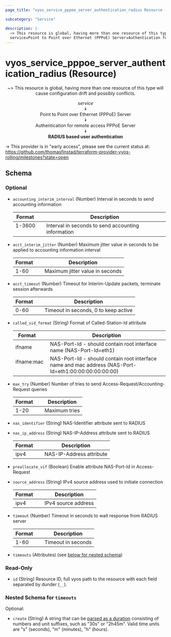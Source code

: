 ```yaml
---
page_title: "vyos_service_pppoe_server_authentication_radius Resource - vyos"

subcategory: "Service"

description: |- 
  ~> This resource is global, having more than one resource of this type will cause configuration drift and possibly conflicts.
  service⯯Point to Point over Ethernet (PPPoE) Server⯯Authentication for remote access PPPoE Server⯯RADIUS based user authentication
---
```


# vyos_service_pppoe_server_authentication_radius (Resource)
<center>

~> This resource is global, having more than one resource of this type will cause configuration drift and possibly conflicts.

*service*  
⯯  
Point to Point over Ethernet (PPPoE) Server  
⯯  
Authentication for remote access PPPoE Server  
⯯  
**RADIUS based user authentication**


</center>

-> This provider is in "early access", please see the current status at: https://github.com/thomasfinstad/terraform-provider-vyos-rolling/milestones?state=open

## Schema

### Optional

- `accounting_interim_interval` (Number) Interval in seconds to send accounting information

    |Format  &emsp;|Description                                         |
    |----------|------------------------------------------------------|
    |1-3600  &emsp;|Interval in seconds to send accounting information  |
- `acct_interim_jitter` (Number) Maximum jitter value in seconds to be applied to accounting information interval

    |Format  &emsp;|Description                      |
    |----------|-----------------------------------|
    |1-60    &emsp;|Maximum jitter value in seconds  |
- `acct_timeout` (Number) Timeout for Interim-Update packets, terminate session afterwards

    |Format  &emsp;|Description                           |
    |----------|----------------------------------------|
    |0-60    &emsp;|Timeout in seconds, 0 to keep active  |
- `called_sid_format` (String) Format of Called-Station-Id attribute

    |Format      &emsp;|Description                                                                                            |
    |--------------|---------------------------------------------------------------------------------------------------------|
    |ifname      &emsp;|NAS-Port-Id - should contain root interface name (NAS-Port-Id=eth1)                                    |
    |ifname:mac  &emsp;|NAS-Port-Id - should contain root interface name and mac address (NAS-Port-Id=eth1:00:00:00:00:00:00)  |
- `max_try` (Number) Number of tries to send Access-Request/Accounting-Request queries

    |Format  &emsp;|Description    |
    |----------|-----------------|
    |1-20    &emsp;|Maximum tries  |
- `nas_identifier` (String) NAS-Identifier attribute sent to RADIUS
- `nas_ip_address` (String) NAS-IP-Address attribute sent to RADIUS

    |Format  &emsp;|Description               |
    |----------|----------------------------|
    |ipv4    &emsp;|NAS-IP-Address attribute  |
- `preallocate_vif` (Boolean) Enable attribute NAS-Port-Id in Access-Request
- `source_address` (String) IPv4 source address used to initiate connection

    |Format  &emsp;|Description          |
    |----------|-----------------------|
    |ipv4    &emsp;|IPv4 source address  |
- `timeout` (Number) Timeout in seconds to wait response from RADIUS server

    |Format  &emsp;|Description         |
    |----------|----------------------|
    |1-60    &emsp;|Timeout in seconds  |
- `timeouts` (Attributes) (see [below for nested schema](#nestedatt--timeouts))

### Read-Only

- `id` (String) Resource ID, full vyos path to the resource with each field separated by dunder (`__`).

<a id="nestedatt--timeouts"></a>
### Nested Schema for `timeouts`

Optional:

- `create` (String) A string that can be [parsed as a duration](https://pkg.go.dev/time#ParseDuration) consisting of numbers and unit suffixes, such as &#34;30s&#34; or &#34;2h45m&#34;. Valid time units are &#34;s&#34; (seconds), &#34;m&#34; (minutes), &#34;h&#34; (hours).  
